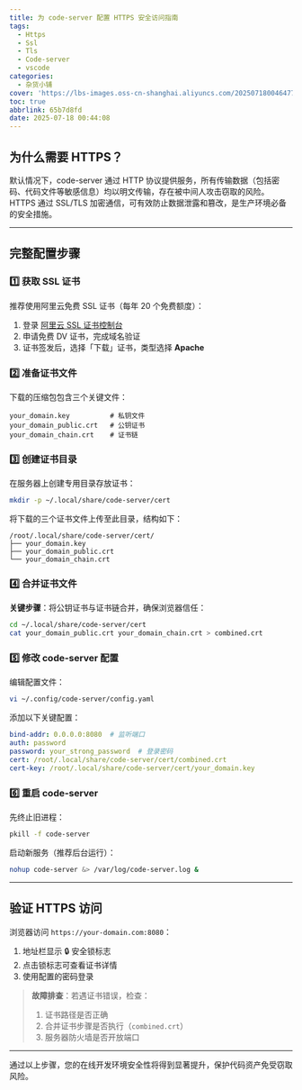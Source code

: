 ```yaml
---
title: 为 code-server 配置 HTTPS 安全访问指南
tags:
  - Https
  - Ssl
  - Tls
  - Code-server
  - vscode
categories:
  - 杂货小铺
cover: 'https://lbs-images.oss-cn-shanghai.aliyuncs.com/20250718004647742.png'
toc: true
abbrlink: 65b7d8fd
date: 2025-07-18 00:44:08
---
```


## 为什么需要 HTTPS？
默认情况下，code-server 通过 HTTP 协议提供服务，所有传输数据（包括密码、代码文件等敏感信息）均以明文传输，存在被中间人攻击窃取的风险。HTTPS 通过 SSL/TLS 加密通信，可有效防止数据泄露和篡改，是生产环境必备的安全措施。

---

## 完整配置步骤

### 1️⃣ 获取 SSL 证书
推荐使用阿里云免费 SSL 证书（每年 20 个免费额度）：
1. 登录 [阿里云 SSL 证书控制台](https://yundun.console.aliyun.com/?p=cas#/)
2. 申请免费 DV 证书，完成域名验证
3. 证书签发后，选择「下载」证书，类型选择 **Apache**

### 2️⃣ 准备证书文件
下载的压缩包包含三个关键文件：
```
your_domain.key          # 私钥文件
your_domain_public.crt   # 公钥证书
your_domain_chain.crt    # 证书链
```

### 3️⃣ 创建证书目录
在服务器上创建专用目录存放证书：
```bash
mkdir -p ~/.local/share/code-server/cert
```
将下载的三个证书文件上传至此目录，结构如下：
```
/root/.local/share/code-server/cert/
├── your_domain.key
├── your_domain_public.crt
└── your_domain_chain.crt
```

### 4️⃣ 合并证书文件
**关键步骤**：将公钥证书与证书链合并，确保浏览器信任：
```bash
cd ~/.local/share/code-server/cert
cat your_domain_public.crt your_domain_chain.crt > combined.crt
```

### 5️⃣ 修改 code-server 配置
编辑配置文件：
```bash
vi ~/.config/code-server/config.yaml
```
添加以下关键配置：
```yaml
bind-addr: 0.0.0.0:8080  # 监听端口
auth: password
password: your_strong_password  # 登录密码
cert: /root/.local/share/code-server/cert/combined.crt
cert-key: /root/.local/share/code-server/cert/your_domain.key
```

### 6️⃣ 重启 code-server
先终止旧进程：
```bash
pkill -f code-server
```
启动新服务（推荐后台运行）：
```bash
nohup code-server &> /var/log/code-server.log &
```

---

## 验证 HTTPS 访问
浏览器访问 `https://your-domain.com:8080`：
1. 地址栏显示 🔒 安全锁标志
2. 点击锁标志可查看证书详情
3. 使用配置的密码登录

> **故障排查**：若遇证书错误，检查：
> 1. 证书路径是否正确
> 2. 合并证书步骤是否执行（`combined.crt`）
> 3. 服务器防火墙是否开放端口

---

通过以上步骤，您的在线开发环境安全性将得到显著提升，保护代码资产免受窃取风险。
